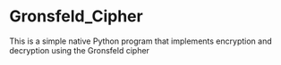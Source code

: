 # Gronsfeld_Cipher
This is a simple native Python program that implements encryption and decryption using the Gronsfeld cipher
